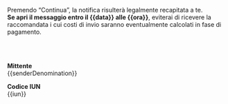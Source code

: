 Premendo “Continua”, la notifica risulterà legalmente recapitata a te. 
<br/>
**Se apri il messaggio entro il {{data}} alle {{ora}}**, eviterai di ricevere la raccomandata i cui costi di invio saranno eventualmente calcolati in fase di pagamento.

<br />
<br />

**Mittente** <br />
{{senderDenomination}}

**Codice IUN**  <br />
{{iun}}